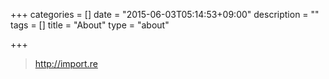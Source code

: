 +++
categories = []
date = "2015-06-03T05:14:53+09:00"
description = ""
tags = []
title = "About"
type = "about"

+++

> http://import.re
